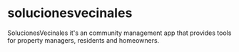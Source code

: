 # solucionesvecinales
SolucionesVecinales it's an community management app that provides tools for property managers, residents and homeowners.
